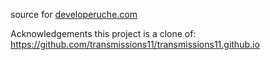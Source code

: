 source for [developeruche.com](https://developeruche.com)

Acknowledgements
this project is a clone of: 
https://github.com/transmissions11/transmissions11.github.io